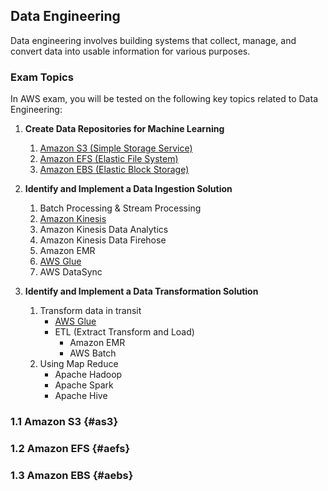 ## Data Engineering

Data engineering involves building systems that collect, manage, and convert data into usable information for various purposes.

### Exam Topics

In AWS exam, you will be tested on the following key topics related to Data Engineering:

1. **Create Data Repositories for Machine Learning**
   1. [Amazon S3 (Simple Storage Service)](#as3)
   2. [Amazon EFS (Elastic File System)](#aefs)
   3. [Amazon EBS (Elastic Block Storage)](#aebs)

2. **Identify and Implement a Data Ingestion Solution**
   1. Batch Processing & Stream Processing
   2. [Amazon Kinesis](#akinesis)
   3. Amazon Kinesis Data Analytics
   4. Amazon Kinesis Data Firehose
   5. Amazon EMR 
   6. [AWS Glue](#aglue)
   7. AWS DataSync

3. **Identify and Implement a Data Transformation Solution**
   1. Transform data in transit
      - [AWS Glue](#aglue)
      - ETL (Extract Transform and Load)
        - Amazon EMR
        - AWS Batch
   2. Using Map Reduce
        - Apache Hadoop
        - Apache Spark
        - Apache Hive

### 1.1 Amazon S3 {#as3}


### 1.2 Amazon EFS {#aefs}


### 1.3 Amazon EBS {#aebs}